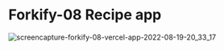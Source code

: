 # Forkify-08 Recipe app

![screencapture-forkify-08-vercel-app-2022-08-19-20_33_17](https://user-images.githubusercontent.com/90088021/185654824-1d8dea51-64f6-44b8-ba97-846687acd499.png)
